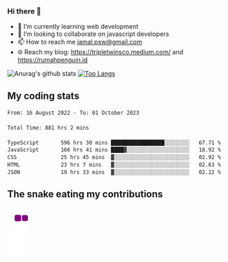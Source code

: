 ### Hi there 👋

<!--
**padepokanpenguin/padepokanpenguin** is a ✨ _special_ ✨ repository because its `README.md` (this file) appears on your GitHub profile.
-->

- 🌱 I’m currently learning  web development
- 👯 I’m looking to collaborate on javascript developers
- 📫 How to reach me jamal.psw@gmail.com
- 🌐 Reach my blog:
   https://tripletwinsco.medium.com/ and
   https://rumahpenguin.id

![Anurag's github stats](https://github-readme-stats.vercel.app/api?username=padepokanpenguin&count_private=true&disable_animations=false&show_icons=true&theme=default)
[![Top Langs](https://github-readme-stats.vercel.app/api/top-langs/?username=padepokanpenguin&theme=default&layout=compact)](https://github.com/padepokanpenguin)

## My coding stats

<!--START_SECTION:waka-->

```txt
From: 16 August 2022 - To: 01 October 2023

Total Time: 881 hrs 2 mins

TypeScript       596 hrs 30 mins █████████████████░░░░░░░░   67.71 %
JavaScript       166 hrs 41 mins ████▓░░░░░░░░░░░░░░░░░░░░   18.92 %
CSS              25 hrs 45 mins  ▓░░░░░░░░░░░░░░░░░░░░░░░░   02.92 %
HTML             23 hrs 7 mins   ▓░░░░░░░░░░░░░░░░░░░░░░░░   02.63 %
JSON             19 hrs 33 mins  ▓░░░░░░░░░░░░░░░░░░░░░░░░   02.22 %
```

<!--END_SECTION:waka-->


## The snake eating my contributions
![snake gif](https://github.com/padepokanpenguin/padepokanpenguin/blob/output/github-contribution-grid-snake.gif)
